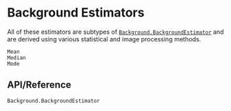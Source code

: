 # Background Estimators

All of these estimators are subtypes of [`Background.BackgroundEstimator`](@ref) and are derived using various statistical and image processing methods.

```@docs
Mean
Median
Mode
```

## API/Reference

```@docs
Background.BackgroundEstimator
```
